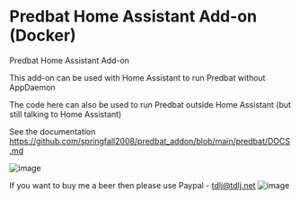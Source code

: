 #  Predbat Home Assistant Add-on (Docker)
Predbat Home Assistant Add-on

This add-on can be used with Home Assistant to run Predbat without AppDaemon

The code here can also be used to run Predbat outside Home Assistant (but still talking to Home Assistant)

See the documentation https://github.com/springfall2008/predbat_addon/blob/main/predbat/DOCS.md

![image](https://github.com/springfall2008/predbat_addon/assets/48591903/9151bcae-897c-49cf-b1b4-ee29501bd208)

If you want to buy me a beer then please use Paypal - [tdlj@tdlj.net](mailto:tdlj@tdlj.net)
![image](https://github.com/springfall2008/batpred/assets/48591903/b3a533ef-0862-4e0b-b272-30e254f58467)


